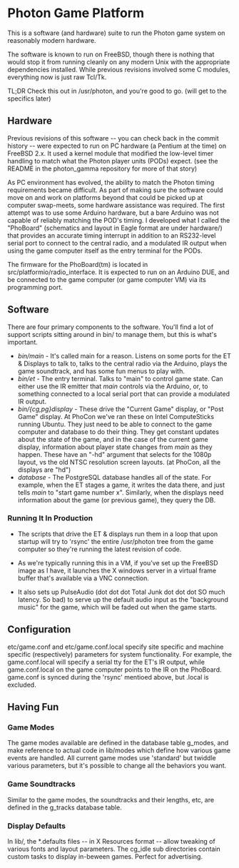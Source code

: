 # Photon Game Platform

This is a software (and hardware) suite to run the Photon game system on reasonably modern hardware.

The software is known to run on FreeBSD, though there is nothing that would stop it from running cleanly on any modern Unix with the appropriate dependencies installed. While previous revisions involved some C modules, everything now is just raw Tcl/Tk.

TL;DR Check this out in /usr/photon, and you're good to go. (will get to the specifics later)

## Hardware

Previous revisions of this software -- you can check back in the commit history -- were expected to run on PC hardware (a Pentium at the time) on FreeBSD 2.x. It used a kernel module that modified the low-level timer handling to match what the Photon player units (PODs) expect. (see the README in the photon_gamma repository for more of that story)

As PC environment has evolved, the ability to match the Photon timing requirements became difficult. As part of making sure the software could move on and work on platforms beyond that could be picked up at computer swap-meets, some hardware assistance was required. The first attempt was to use some Arduino hardware, but a bare Arduino was not capable of reliably matching the POD's timing. I developed what I called the "PhoBoard" (schematics and layout in Eagle format are under hardware/) that provides an accurate timing interrupt in addition to an RS232-level serial port to connect to the central radio, and a modulated IR output when using the game computer itself as the entry terminal for the PODs.

The firmware for the PhoBoard(tm) is located in src/platformio/radio_interface. It is expected to run on an Arduino DUE, and be connected to the game computer (or game computer VM) via its programming port.

## Software

There are four primary components to the software. You'll find a lot of support scripts sitting around in bin/ to manage them, but this is what's important.

*  *bin/main* - It's called main for a reason. Listens on some ports for the ET & Displays to talk to, talks to the central radio via the Arduino, plays the game soundtrack, and has some fun menus to play with.
*  *bin/et* - The entry terminal. Talks to "main" to control game state. Can either use the IR emitter that *main* controls via the Arduino, or, to something connected to a local serial port that can provide a modulated IR output.
*  *bin/{cg,pg}display* - These drive the "Current Game" display, or "Post Game" display. At PhoCon we've ran these on Intel ComputeSticks running Ubuntu. They just need to be able to connect to the game computer and database to do their thing. They get constant updates about the state of the game, and in the case of the current game display, information about player state changes from *main* as they happen.  These have an "-hd" argument that selects for the 1080p layout, vs the old NTSC resolution screen layouts. (at PhoCon, all the displays are "hd")
*  *database* - The PostgreSQL database handles all of the state. For example, when the ET stages a game, it writes the data there, and just tells *main* to "start game number x". Similarly, when the displays need information about the game (or previous game), they query the DB.

### Running It In Production

*  The scripts that drive the ET & displays run them in a loop that upon startup will try to 'rsync' the entire /usr/photon tree from the game computer so they're running the latest revision of code.

*  As we're typically running this in a VM, if you've set up the FreeBSD image as I have, it launches the X windows server in a virtual frame buffer that's available via a VNC connection.

*  It also sets up PulseAudio (dot dot dot Total Junk dot dot dot SO much latency. So bad) to serve up the default audio input as the "background music" for the game, which will be faded out when the game starts.

## Configuration

etc/game.conf and etc/game.conf.local specify site specific and machine specific (respectively) parameters for system functionality. For example, the game.conf.local will specify a serial tty for the ET's IR output, while game.conf.local on the game computer points to the IR on the PhoBoard. game.conf is synced during the 'rsync' mentioed above, but .local is excluded.

## Having Fun

### Game Modes

The game modes available are defined in the database table g_modes, and make reference to actual code in lib/modes which define how various game events are handled. All current game modes use 'standard' but twiddle various parameters, but it's possible to change all the behaviors you want.

### Game Soundtracks

Similar to the game modes, the soundtracks and their lengths, etc, are defined in the g_tracks database table.

### Display Defaults

In lib/, the \*.defaults files -- in X Resources format -- allow tweaking of various fonts and layout parameters. The cg_idle sub directories contain custom tasks to display in-beween games. Perfect for advertising.

